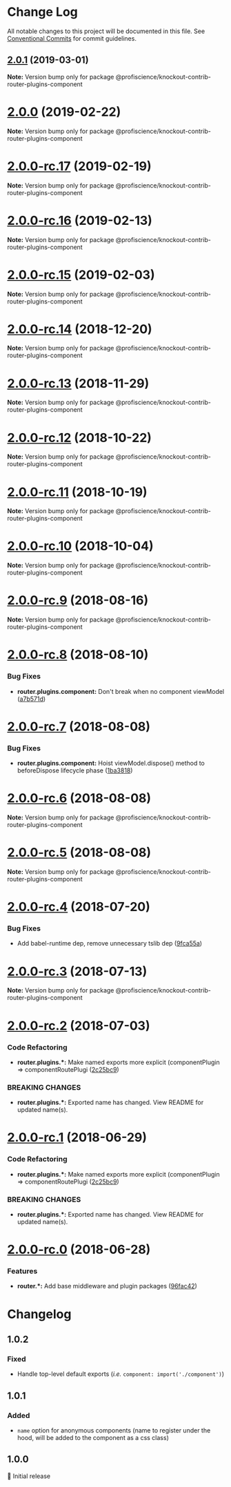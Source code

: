# Change Log

All notable changes to this project will be documented in this file.
See [Conventional Commits](https://conventionalcommits.org) for commit guidelines.

## [2.0.1](https://github.com/Profiscience/knockout-contrib/compare/@profiscience/knockout-contrib-router-plugins-component@2.0.0...@profiscience/knockout-contrib-router-plugins-component@2.0.1) (2019-03-01)

**Note:** Version bump only for package @profiscience/knockout-contrib-router-plugins-component

# [2.0.0](https://github.com/Profiscience/knockout-contrib/compare/@profiscience/knockout-contrib-router-plugins-component@2.0.0-rc.17...@profiscience/knockout-contrib-router-plugins-component@2.0.0) (2019-02-22)

**Note:** Version bump only for package @profiscience/knockout-contrib-router-plugins-component

# [2.0.0-rc.17](https://github.com/Profiscience/knockout-contrib/compare/@profiscience/knockout-contrib-router-plugins-component@2.0.0-rc.16...@profiscience/knockout-contrib-router-plugins-component@2.0.0-rc.17) (2019-02-19)

**Note:** Version bump only for package @profiscience/knockout-contrib-router-plugins-component

# [2.0.0-rc.16](https://github.com/Profiscience/knockout-contrib/compare/@profiscience/knockout-contrib-router-plugins-component@2.0.0-rc.15...@profiscience/knockout-contrib-router-plugins-component@2.0.0-rc.16) (2019-02-13)

**Note:** Version bump only for package @profiscience/knockout-contrib-router-plugins-component

# [2.0.0-rc.15](https://github.com/Profiscience/knockout-contrib/compare/@profiscience/knockout-contrib-router-plugins-component@2.0.0-rc.14...@profiscience/knockout-contrib-router-plugins-component@2.0.0-rc.15) (2019-02-03)

**Note:** Version bump only for package @profiscience/knockout-contrib-router-plugins-component

# [2.0.0-rc.14](https://github.com/Profiscience/knockout-contrib/compare/@profiscience/knockout-contrib-router-plugins-component@2.0.0-rc.13...@profiscience/knockout-contrib-router-plugins-component@2.0.0-rc.14) (2018-12-20)

**Note:** Version bump only for package @profiscience/knockout-contrib-router-plugins-component

# [2.0.0-rc.13](https://github.com/Profiscience/knockout-contrib/compare/@profiscience/knockout-contrib-router-plugins-component@2.0.0-rc.12...@profiscience/knockout-contrib-router-plugins-component@2.0.0-rc.13) (2018-11-29)

**Note:** Version bump only for package @profiscience/knockout-contrib-router-plugins-component

# [2.0.0-rc.12](https://github.com/Profiscience/knockout-contrib/compare/@profiscience/knockout-contrib-router-plugins-component@2.0.0-rc.11...@profiscience/knockout-contrib-router-plugins-component@2.0.0-rc.12) (2018-10-22)

**Note:** Version bump only for package @profiscience/knockout-contrib-router-plugins-component

# [2.0.0-rc.11](https://github.com/Profiscience/knockout-contrib/compare/@profiscience/knockout-contrib-router-plugins-component@2.0.0-rc.10...@profiscience/knockout-contrib-router-plugins-component@2.0.0-rc.11) (2018-10-19)

**Note:** Version bump only for package @profiscience/knockout-contrib-router-plugins-component

<a name="2.0.0-rc.10"></a>

# [2.0.0-rc.10](https://github.com/Profiscience/knockout-contrib/compare/@profiscience/knockout-contrib-router-plugins-component@2.0.0-rc.9...@profiscience/knockout-contrib-router-plugins-component@2.0.0-rc.10) (2018-10-04)

**Note:** Version bump only for package @profiscience/knockout-contrib-router-plugins-component

<a name="2.0.0-rc.9"></a>

# [2.0.0-rc.9](https://github.com/Profiscience/knockout-contrib/compare/@profiscience/knockout-contrib-router-plugins-component@2.0.0-rc.8...@profiscience/knockout-contrib-router-plugins-component@2.0.0-rc.9) (2018-08-16)

**Note:** Version bump only for package @profiscience/knockout-contrib-router-plugins-component

<a name="2.0.0-rc.8"></a>

# [2.0.0-rc.8](https://github.com/Profiscience/knockout-contrib/compare/@profiscience/knockout-contrib-router-plugins-component@2.0.0-rc.7...@profiscience/knockout-contrib-router-plugins-component@2.0.0-rc.8) (2018-08-10)

### Bug Fixes

- **router.plugins.component:** Don't break when no component viewModel ([a7b571d](https://github.com/Profiscience/knockout-contrib/commit/a7b571d))

<a name="2.0.0-rc.7"></a>

# [2.0.0-rc.7](https://github.com/Profiscience/knockout-contrib/compare/@profiscience/knockout-contrib-router-plugins-component@2.0.0-rc.6...@profiscience/knockout-contrib-router-plugins-component@2.0.0-rc.7) (2018-08-08)

### Bug Fixes

- **router.plugins.component:** Hoist viewModel.dispose() method to beforeDispose lifecycle phase ([1ba3818](https://github.com/Profiscience/knockout-contrib/commit/1ba3818))

<a name="2.0.0-rc.6"></a>

# [2.0.0-rc.6](https://github.com/Profiscience/knockout-contrib/compare/@profiscience/knockout-contrib-router-plugins-component@2.0.0-rc.5...@profiscience/knockout-contrib-router-plugins-component@2.0.0-rc.6) (2018-08-08)

**Note:** Version bump only for package @profiscience/knockout-contrib-router-plugins-component

<a name="2.0.0-rc.5"></a>

# [2.0.0-rc.5](https://github.com/Profiscience/knockout-contrib/compare/@profiscience/knockout-contrib-router-plugins-component@2.0.0-rc.4...@profiscience/knockout-contrib-router-plugins-component@2.0.0-rc.5) (2018-08-08)

**Note:** Version bump only for package @profiscience/knockout-contrib-router-plugins-component

<a name="2.0.0-rc.4"></a>

# [2.0.0-rc.4](https://github.com/Profiscience/knockout-contrib/compare/@profiscience/knockout-contrib-router-plugins-component@2.0.0-rc.3...@profiscience/knockout-contrib-router-plugins-component@2.0.0-rc.4) (2018-07-20)

### Bug Fixes

- Add babel-runtime dep, remove unnecessary tslib dep ([9fca55a](https://github.com/Profiscience/knockout-contrib/commit/9fca55a))

<a name="2.0.0-rc.3"></a>

# [2.0.0-rc.3](https://github.com/Profiscience/knockout-contrib/compare/@profiscience/knockout-contrib-router-plugins-component@2.0.0-rc.2...@profiscience/knockout-contrib-router-plugins-component@2.0.0-rc.3) (2018-07-13)

**Note:** Version bump only for package @profiscience/knockout-contrib-router-plugins-component

<a name="2.0.0-rc.2"></a>

# [2.0.0-rc.2](https://github.com/Profiscience/knockout-contrib/compare/@profiscience/knockout-contrib-router-plugins-component@2.0.0-rc.0...@profiscience/knockout-contrib-router-plugins-component@2.0.0-rc.2) (2018-07-03)

### Code Refactoring

- **router.plugins.\*:** Make named exports more explicit (componentPlugin => componentRoutePlugi ([2c25bc9](https://github.com/Profiscience/knockout-contrib/commit/2c25bc9))

### BREAKING CHANGES

- **router.plugins.\*:** Exported name has changed. View README for updated name(s).

<a name="2.0.0-rc.1"></a>

# [2.0.0-rc.1](https://github.com/Profiscience/knockout-contrib/compare/@profiscience/knockout-contrib-router-plugins-component@2.0.0-rc.0...@profiscience/knockout-contrib-router-plugins-component@2.0.0-rc.1) (2018-06-29)

### Code Refactoring

- **router.plugins.\*:** Make named exports more explicit (componentPlugin => componentRoutePlugi ([2c25bc9](https://github.com/Profiscience/knockout-contrib/commit/2c25bc9))

### BREAKING CHANGES

- **router.plugins.\*:** Exported name has changed. View README for updated name(s).

<a name="2.0.0-rc.0"></a>

# [2.0.0-rc.0](https://github.com/Profiscience/knockout-contrib/compare/@profiscience/knockout-contrib-router-plugins-component@1.0.1...@profiscience/knockout-contrib-router-plugins-component@2.0.0-rc.0) (2018-06-28)

### Features

- **router.\*:** Add base middleware and plugin packages ([96fac42](https://github.com/Profiscience/knockout-contrib/commit/96fac42))

# Changelog

## 1.0.2

### Fixed

- Handle top-level default exports (_i.e._ `component: import('./component')`)

## 1.0.1

### Added

- `name` option for anonymous components (name to register under the hood, will be added to the component as a css class)

## 1.0.0

:tada: Initial release
